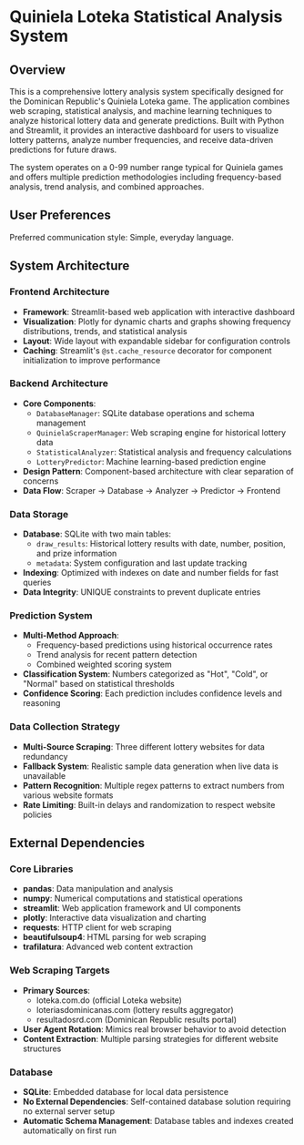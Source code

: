 # Quiniela Loteka Statistical Analysis System

## Overview

This is a comprehensive lottery analysis system specifically designed for the Dominican Republic's Quiniela Loteka game. The application combines web scraping, statistical analysis, and machine learning techniques to analyze historical lottery data and generate predictions. Built with Python and Streamlit, it provides an interactive dashboard for users to visualize lottery patterns, analyze number frequencies, and receive data-driven predictions for future draws.

The system operates on a 0-99 number range typical for Quiniela games and offers multiple prediction methodologies including frequency-based analysis, trend analysis, and combined approaches.

## User Preferences

Preferred communication style: Simple, everyday language.

## System Architecture

### Frontend Architecture
- **Framework**: Streamlit-based web application with interactive dashboard
- **Visualization**: Plotly for dynamic charts and graphs showing frequency distributions, trends, and statistical analysis
- **Layout**: Wide layout with expandable sidebar for configuration controls
- **Caching**: Streamlit's `@st.cache_resource` decorator for component initialization to improve performance

### Backend Architecture
- **Core Components**:
  - `DatabaseManager`: SQLite database operations and schema management
  - `QuinielaScraperManager`: Web scraping engine for historical lottery data
  - `StatisticalAnalyzer`: Statistical analysis and frequency calculations
  - `LotteryPredictor`: Machine learning-based prediction engine
- **Design Pattern**: Component-based architecture with clear separation of concerns
- **Data Flow**: Scraper → Database → Analyzer → Predictor → Frontend

### Data Storage
- **Database**: SQLite with two main tables:
  - `draw_results`: Historical lottery results with date, number, position, and prize information
  - `metadata`: System configuration and last update tracking
- **Indexing**: Optimized with indexes on date and number fields for fast queries
- **Data Integrity**: UNIQUE constraints to prevent duplicate entries

### Prediction System
- **Multi-Method Approach**: 
  - Frequency-based predictions using historical occurrence rates
  - Trend analysis for recent pattern detection
  - Combined weighted scoring system
- **Classification System**: Numbers categorized as "Hot", "Cold", or "Normal" based on statistical thresholds
- **Confidence Scoring**: Each prediction includes confidence levels and reasoning

### Data Collection Strategy
- **Multi-Source Scraping**: Three different lottery websites for data redundancy
- **Fallback System**: Realistic sample data generation when live data is unavailable
- **Pattern Recognition**: Multiple regex patterns to extract numbers from various website formats
- **Rate Limiting**: Built-in delays and randomization to respect website policies

## External Dependencies

### Core Libraries
- **pandas**: Data manipulation and analysis
- **numpy**: Numerical computations and statistical operations
- **streamlit**: Web application framework and UI components
- **plotly**: Interactive data visualization and charting
- **requests**: HTTP client for web scraping
- **beautifulsoup4**: HTML parsing for web scraping
- **trafilatura**: Advanced web content extraction

### Web Scraping Targets
- **Primary Sources**:
  - loteka.com.do (official Loteka website)
  - loteriasdominicanas.com (lottery results aggregator)
  - resultadosrd.com (Dominican Republic results portal)
- **User Agent Rotation**: Mimics real browser behavior to avoid detection
- **Content Extraction**: Multiple parsing strategies for different website structures

### Database
- **SQLite**: Embedded database for local data persistence
- **No External Dependencies**: Self-contained database solution requiring no external server setup
- **Automatic Schema Management**: Database tables and indexes created automatically on first run